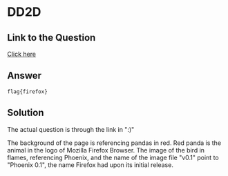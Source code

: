 # DD2D
## Link to the Question
[Click here](https://wild01.netlify.app)

## Answer
```
flag{firefox}
```

## Solution
The actual question is through the link in ":)" 

The background of the page is referencing pandas in red. Red panda is the animal in the logo of Mozilla Firefox Browser. The image of the bird in flames, referencing Phoenix,
and the name of the image file "v0.1" point to "Phoenix 0.1", the name Firefox had upon its initial release. 

